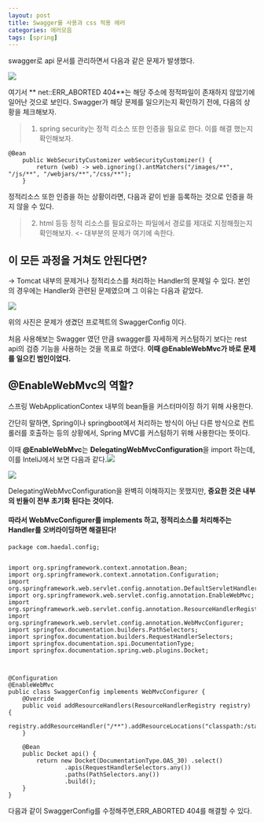 ```yaml
---
layout: post
title: Swagger를 사용과 css 적용 에러
categories: 에러모음
tags: [spring]
---
```

swagger로 api 문서를 관리하면서 다음과 같은 문제가 발생했다.


![](https://velog.velcdn.com/images/yooonwodyd/post/063790bf-1513-4cd9-962f-5c69c5e5282b/image.png)

여기서 ** net::ERR_ABORTED 404**는 해당 주소에 정적파일이 존재하지 않았기에 일어난 것으로 보인다.  Swagger가 해당 문제를 일으키는지 확인하기 전에,
다음의 상황을 체크해보자.

> 1. spring security는 정적 리소스 또한 인증을 필요로 한다. 이를 해결 했는지 확인해보자.

```
@Bean
    public WebSecurityCustomizer webSecurityCustomizer() {
        return (web) -> web.ignoring().antMatchers("/images/**", "/js/**", "/webjars/**","/css/**");
    }
```

정적리소스 또한 인증을 하는 상황이라면, 다음과 같이 빈을 등록하는 것으로 인증을 하지 않을 수 있다.


> 2. html 등등 정적 리소스를 필요로하는 파일에서 경로를 제대로 지정해줬는지 확인해보자. <- 대부분의 문제가 여기에 속한다.




## 이 모든 과정을 거쳐도 안된다면?
-> Tomcat 내부의 문제거나 정적리소스를 처리하는 Handler의 문제일 수 있다. 본인의 경우에는 Handler와 관련된 문제였으며 그 이유는 다음과 같았다.


![](https://velog.velcdn.com/images/yooonwodyd/post/ccedc602-3e64-4776-9655-61b7173c21ad/image.png)

위의 사진은 문제가 생겼던 프로젝트의 SwaggerConfig 이다.

처음 사용해보는 Swagger 였던 만큼 swagger를 자세하게 커스텀하기 보다는
rest api의 검증 기능을 사용하는 것을 목표로 하였다. **이때 @EnableWebMvc가 바로 문제를 일으킨 범인이었다.**



## @EnableWebMvc의 역할?
스프링 WebApplicationContex 내부의 bean들을 커스터마이징 하기 위해 사용한다.

간단히 말하면, Spring이나 springboot에서 처리하는 방식이 아닌 다른 방식으로 컨트롤러를 호출하는 등의 상황에서, Spring MVC를 커스텀하기 위해 사용한다는 뜻이다.


이때 **@EnableWebMvc**는 **DelegatingWebMvcConfiguration**을 import 하는데,이를 InteliJ에서 보면 다음과 같다.![](https://velog.velcdn.com/images/yooonwodyd/post/786dc50f-5178-48aa-b857-66918c1a48a0/image.png)


![](https://velog.velcdn.com/images/yooonwodyd/post/d884c9a5-252d-4691-9819-552da1ca8e47/image.png)

DelegatingWebMvcConfiguration을 완벽히 이해하지는 못했지만,
**중요한 것은 내부의 빈들이 전부 초기화 된다는 것이다.**


#### 따라서 WebMvcConfigurer를 implements 하고, 정적리소스를 처리해주는 Handler를 오버라이딩하면 해결된다!
```
package com.haedal.config;


import org.springframework.context.annotation.Bean;
import org.springframework.context.annotation.Configuration;
import org.springframework.web.servlet.config.annotation.DefaultServletHandlerConfigurer;
import org.springframework.web.servlet.config.annotation.EnableWebMvc;
import org.springframework.web.servlet.config.annotation.ResourceHandlerRegistry;
import org.springframework.web.servlet.config.annotation.WebMvcConfigurer;
import springfox.documentation.builders.PathSelectors;
import springfox.documentation.builders.RequestHandlerSelectors;
import springfox.documentation.spi.DocumentationType;
import springfox.documentation.spring.web.plugins.Docket;



@Configuration
@EnableWebMvc
public class SwaggerConfig implements WebMvcConfigurer {
    @Override
    public void addResourceHandlers(ResourceHandlerRegistry registry) {
        registry.addResourceHandler("/**").addResourceLocations("classpath:/static/");
    }

    @Bean
    public Docket api() {
        return new Docket(DocumentationType.OAS_30) .select()
                .apis(RequestHandlerSelectors.any())
                .paths(PathSelectors.any())
                .build();
    }
}

```

다음과 같이 SwaggerConfig를 수정해주면,ERR_ABORTED 404를 해결할 수 있다.






